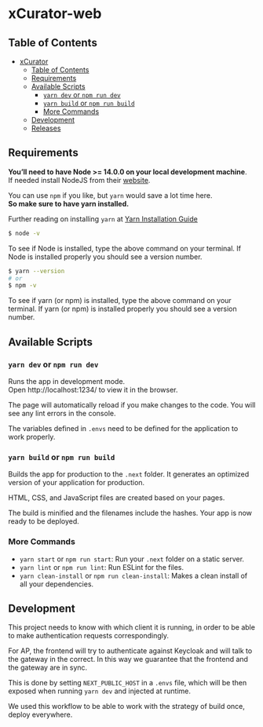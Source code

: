 # xCurator-web

## Table of Contents

- [xCurator](#xcurator)
    - [Table of Contents](#table-of-contents)
    - [Requirements](#requirements)
    - [Available Scripts](#available-scripts)
        - [`yarn dev` or `npm run dev`](#yarn-dev-or-npm-run-dev)
        - [`yarn build` or `npm run build`](#yarn-build-or-npm-run-build)
        - [More Commands](#more-commands)
    - [Development](#development)
    - [Releases](#releases)

## Requirements

**You’ll need to have Node >= 14.0.0 on your local development machine**.<br>
If needed install NodeJS from their [website](https://nodejs.org/en/).

You can use `npm` if you like, but `yarn` would save a lot time here.<br>
**So make sure to have yarn installed.**

Further reading on installing `yarn` at [Yarn Installation Guide](https://yarnpkg.com/en/docs/install)

```bash
$ node -v
```

To see if Node is installed, type the above command on your terminal. If Node is installed properly you should see a version number.

```bash
$ yarn --version
# or
$ npm -v
```

To see if yarn (or npm) is installed, type the above command on your terminal. If yarn (or npm) is installed properly you should see a version number.

## Available Scripts

### `yarn dev` or `npm run dev`

Runs the app in development mode.<br>
Open http://localhost:1234/ to view it in the browser.<br>

The page will automatically reload if you make changes to the code. You will see any lint errors in the console.

The variables defined in `.envs` need to be defined for the application to work properly.

### `yarn build` or `npm run build`

Builds the app for production to the `.next` folder. It generates an optimized version of your application for production.<br>

HTML, CSS, and JavaScript files are created based on your pages.

The build is minified and the filenames include the hashes. Your app is now ready to be deployed.


### More Commands

- `yarn start` or `npm run start`: Run your `.next` folder on a static server.
- `yarn lint` or `npm run lint`: Run ESLint for the files.
- `yarn clean-install` or `npm run clean-install`: Makes a clean install of all your dependencies.

## Development

This project needs to know with which client it is running, in order to be able to make authentication requests correspondingly.

For AP, the frontend will try to authenticate against Keycloak and will talk to the gateway in the correct. In this way we guarantee that the frontend and the gateway are in sync.

This is done by setting `NEXT_PUBLIC_HOST` in a `.envs` file, which will be then exposed when running `yarn dev` and injected at runtime. 

We used this workflow to be able to work with the strategy of build once, deploy everywhere. 


